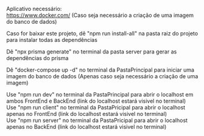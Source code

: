 Aplicativo necessário:<br>
https://www.docker.com/ (Caso seja necessário a criação de uma imagem do banco de dados)<br>

Caso for baixar este projeto, dê "npm run install-all" na pasta raiz do projeto para instalar todas as dependências<br>

Dê "npx prisma generate" no terminal da pasta server para gerar as dependências do prisma<br>

Dê "docker-compose up -d" no terminal da PastaPrincipal para iniciar uma imagem do banco de dados (Apenas caso seja necessário a criação de uma imagem)<br>

Use "npm run dev" no terminal da PastaPrincipal para abrir o localhost em ambos FrontEnd e BackEnd (link do localhost estará visivel no terminal)<br>
Use "npm run client" no terminal da PastaPricipal para abrir o localhost apenas no FrontEnd (link do localhost estará visivel no terminal)<br>
Use "npm run server" no terminal da PastaPricipal para abrir o localhost apenas no BackEnd (link do localhost estará visivel no terminal)<br>
